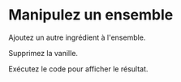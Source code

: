 ﻿# Manipulez un ensemble
Ajoutez un autre ingrédient à l'ensemble.

Supprimez la vanille.

Exécutez le code pour afficher le résultat.